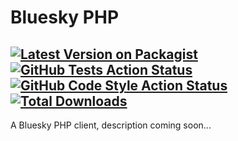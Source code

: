# Bluesky PHP

[![Latest Version on Packagist](https://img.shields.io/packagist/v/joeymckenzie/bluesky-php.svg?style=flat-square)](https://packagist.org/packages/joeymckenzie/bluesky-php)
[![GitHub Tests Action Status](https://img.shields.io/github/actions/workflow/status/joeymckenzie/bluesky-php/run-tests.yml?branch=main&label=tests&style=flat-square)](https://github.com/joeymckenzie/bluesky-php/actions?query=workflow%3Arun-tests+branch%3Amain)
[![GitHub Code Style Action Status](https://img.shields.io/github/actions/workflow/status/joeymckenzie/bluesky-php/fix-php-code-style-issues.yml?branch=main&label=code%20style&style=flat-square)](https://github.com/joeymckenzie/bluesky-php/actions?query=workflow%3A"Fix+PHP+code+style+issues"+branch%3Amain)
[![Total Downloads](https://img.shields.io/packagist/dt/joeymckenzie/bluesky-php.svg?style=flat-square)](https://packagist.org/packages/joeymckenzie/bluesky-php)
---

A Bluesky PHP client, description coming soon...
